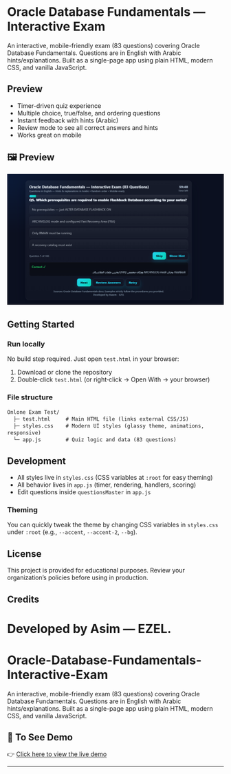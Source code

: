 
# Oracle Database Fundamentals — Interactive Exam

An interactive, mobile-friendly exam (83 questions) covering Oracle Database Fundamentals. Questions are in English with Arabic hints/explanations. Built as a single-page app using plain HTML, modern CSS, and vanilla JavaScript.

## Preview
- Timer-driven quiz experience
- Multiple choice, true/false, and ordering questions
- Instant feedback with hints (Arabic)
- Review mode to see all correct answers and hints
- Works great on mobile

## 🖼️ Preview  
![App Preview](preview.png)



## Getting Started

### Run locally
No build step required. Just open `test.html` in your browser:
1. Download or clone the repository
2. Double‑click `test.html` (or right‑click → Open With → your browser)

### File structure
```
Onlone Exam Test/
  ├─ test.html     # Main HTML file (links external CSS/JS)
  ├─ styles.css    # Modern UI styles (glassy theme, animations, responsive)
  └─ app.js        # Quiz logic and data (83 questions)
```

## Development
- All styles live in `styles.css` (CSS variables at `:root` for easy theming)
- All behavior lives in `app.js` (timer, rendering, handlers, scoring)
- Edit questions inside `questionsMaster` in `app.js`

### Theming
You can quickly tweak the theme by changing CSS variables in `styles.css` under `:root` (e.g., `--accent`, `--accent-2`, `--bg`).


## License
This project is provided for educational purposes. Review your organization’s policies before using in production.

## Credits
Developed by Asim — EZEL.
=======
# Oracle-Database-Fundamentals-Interactive-Exam
An interactive, mobile-friendly exam (83 questions) covering Oracle Database Fundamentals. Questions are in English with Arabic hints/explanations. Built as a single-page app using plain HTML, modern CSS, and vanilla JavaScript.

## 🚀 To See Demo  
👉 [Click here to view the live demo](https://ez-1el.github.io/SVU-Exam/)

---

